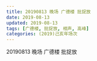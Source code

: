 ```yaml
---
title: 20190813 晚场 广德楼 批捉放
date: 2019-08-13
updated: 2019-08-13
tags: [广德楼, 批捉放, 相声, 高峰]
categories: (2019)己亥年场次
---
```

20190813 晚场 广德楼 批捉放
